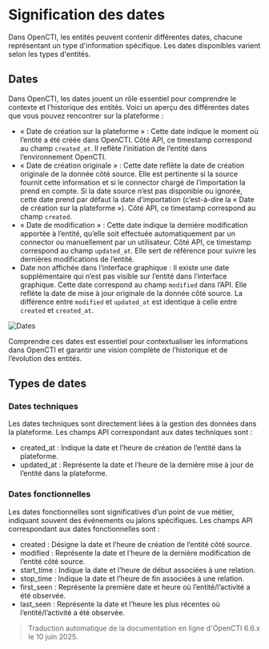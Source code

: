 # Signification des dates

Dans OpenCTI, les entités peuvent contenir différentes dates, chacune représentant un type d'information spécifique. Les dates disponibles varient selon les types d'entités.

## Dates

Dans OpenCTI, les dates jouent un rôle essentiel pour comprendre le contexte et l’historique des entités. Voici un aperçu des différentes dates que vous pouvez rencontrer sur la plateforme :

- « Date de création sur la plateforme » : Cette date indique le moment où l’entité a été créée dans OpenCTI. Côté API, ce timestamp correspond au champ `created_at`. Il reflète l’initiation de l’entité dans l’environnement OpenCTI.
- « Date de création originale » : Cette date reflète la date de création originale de la donnée côté source. Elle est pertinente si la source fournit cette information et si le connector chargé de l’importation la prend en compte. Si la date source n’est pas disponible ou ignorée, cette date prend par défaut la date d’importation (c’est-à-dire la « Date de création sur la plateforme »). Côté API, ce timestamp correspond au champ `created`.
- « Date de modification » : Cette date indique la dernière modification apportée à l’entité, qu’elle soit effectuée automatiquement par un connector ou manuellement par un utilisateur. Côté API, ce timestamp correspond au champ `updated_at`. Elle sert de référence pour suivre les dernières modifications de l’entité.
- Date non affichée dans l’interface graphique : Il existe une date supplémentaire qui n’est pas visible sur l’entité dans l’interface graphique. Cette date correspond au champ `modified` dans l’API. Elle reflète la date de mise à jour originale de la donnée côté source. La différence entre `modified` et `updated_at` est identique à celle entre `created` et `created_at`.

![Dates](assets/dates.png)

Comprendre ces dates est essentiel pour contextualiser les informations dans OpenCTI et garantir une vision complète de l’historique et de l’évolution des entités.

## Types de dates

### Dates techniques

Les dates techniques sont directement liées à la gestion des données dans la plateforme. Les champs API correspondant aux dates techniques sont :

- created_at : Indique la date et l’heure de création de l’entité dans la plateforme.
- updated_at : Représente la date et l’heure de la dernière mise à jour de l’entité dans la plateforme.

### Dates fonctionnelles

Les dates fonctionnelles sont significatives d’un point de vue métier, indiquant souvent des événements ou jalons spécifiques. Les champs API correspondant aux dates fonctionnelles sont :

- created : Désigne la date et l’heure de création de l’entité côté source.
- modified : Représente la date et l’heure de la dernière modification de l’entité côté source.
- start_time : Indique la date et l’heure de début associées à une relation.
- stop_time : Indique la date et l’heure de fin associées à une relation.
- first_seen : Représente la première date et heure où l’entité/l’activité a été observée.
- last_seen : Représente la date et l’heure les plus récentes où l’entité/l’activité a été observée.

> Traduction automatique de la documentation en ligne d'OpenCTI 6.6.x le 10 juin 2025.